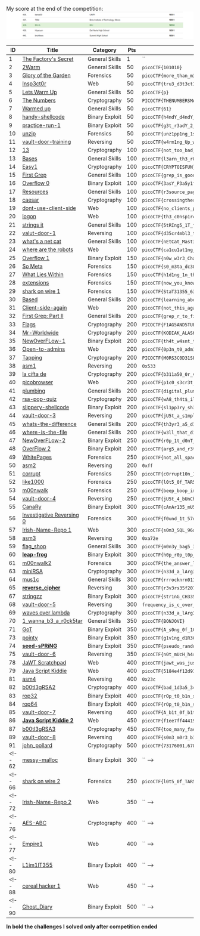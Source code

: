 My score at the end of the competition:
![score](./score.png)

ID      | Title                                                                                                 | Category         | Pts    | Flag
------- | ----------------------------------------------------------------------------------------------------- | ---------------- | ------ | ---
1       | [The Factory's Secret        ](./General/01-the_factorys_secret-1/solution.md)                        | General Skills   | 1      | ``
2       | [2Warm                       ](./General/02-2warm-50/solution.md)                                     | General Skills   | 50     | `picoCTF{101010}`
3       | [Glory of the Garden         ](./Forensics/01-glory_of_the_garden-50/solution.md)                     | Forensics        | 50     | `picoCTF{more_than_m33ts_the_3y31e0af5C7}`
4       | [Insp3ct0r                   ](./Web/01-insp3ct0r-50/solution.md)                                     | Web              | 50     | `picoCTF{tru3_d3t3ct1ve_0r_ju5t_lucky?9df7e69a}`
5       | [Lets Warm Up                ](./General/03-lets_warm_up-50/solution.md)                              | General Skills   | 50     | `picoCTF{p} `
6       | [The Numbers                 ](./Crypto/01-the_numbers-50/solution.md)                                | Cryptography     | 50     | `PICOCTF{THENUMBERSMASON}`
7       | [Warmed up                   ](./General/04-warmed_up-50/solution.md)                                 | General Skills   | 50     | `picoCTF{61}`
8       | [handy-shellcode             ](./Binary/01-handy_shellcode-50/solution.md)                            | Binary Exploit   | 50     | `picoCTF{h4ndY_d4ndY_sh311c0d3_707f1a87}`
9       | [practice-run-1              ](./Binary/02-practice_run_1-50/solution.md)                             | Binary Exploit   | 50     | `picoCTF{g3t_r3adY_2_r3v3r53}`
10      | [unzip                       ](./Forensics/02-unzip-50/solution.md)                                   | Forensics        | 50     | `picoCTF{unz1pp1ng_1s_3a5y}`
11      | [vault-door-training         ](./Reversing/01-vault-door-training-50/solution.md)                     | Reversing        | 50     | `picoCTF{w4rm1ng_Up_w1tH_jAv4_87f51143e4b}`
12      | [13                          ](./Crypto/02-13-100/solution.md)                                        | Cryptography     | 100    | `picoCTF{not_too_bad_of_a_problem}`
13      | [Bases                       ](./General/05-bases-100/solution.md)                                    | General Skills   | 100    | `picoCTF{l3arn_th3_r0p35}`
14      | [Easy1                       ](./Crypto/03-easy1-100/solution.md)                                     | Cryptography     | 100    | `picoCTF{CRYPTOISFUN}`
15      | [First Grep                  ](./General/06-first_grep-100/solution.md)                               | General Skills   | 100    | `picoCTF{grep_is_good_to_find_things_eda8911c}`
16      | [Overflow 0                  ](./Binary/03-overflow_0-100/solution.md)                                | Binary Exploit   | 100    | `picoCTF{3asY_P3a5y1fcf81f9}`
17      | [Resources                   ](./General/07-resources-100/solution.md)                                | General Skills   | 100    | `picoCTF{r3source_pag3_f1ag}`
18      | [caesar                      ](./Crypto/04-caesar-100/solution.md)                                    | Cryptography     | 100    | `picoCTF{crossingtherubicongysimakx}`
19      | [dont-use-client-side        ](./Web/02-dont_user_client_side-100/solution.md)                        | Web              | 100    | `picoCTF{no_clients_plz_4a60f3}`
20      | [logon                       ](./Web/03-logon-100/solution.md)                                        | Web              | 100    | `picoCTF{th3_c0nsp1r4cy_l1v3s_6f2c20e9}`
21      | [strings it                  ](./General/08-strings_it-100/solution.md)                               | General Skills   | 100    | `picoCTF{5tRIng5_1T_f1527258}`
22      | [valut-door-1                ](./Reversing/02-vault-door-1-100/solution.md)                           | Reversing        | 100    | `picoCTF{d35cr4mbl3_tH3_cH4r4cT3r5_9d038f}`
23      | [what's a net cat            ](./General/09-whats_a_net_cat-100/solution.md)                          | General Skills   | 100    | `picoCTF{nEtCat_Mast3ry_b1d25ece}`
24      | [where are the robots        ](./Web/04-where_are_the_robots-100/solution.md)                         | Web              | 100    | `picoCTF{ca1cu1at1ng_Mach1n3s_a44f7}`
25      | [Overflow 1                  ](./Binary/04-overflow_1-150/solution.md)                                | Binary Exploit   | 150    | `picoCTF{n0w_w3r3_ChaNg1ng_r3tURn5a32b9368}`
26      | [So Meta                     ](./Forensics/03-so_meta-150/solution.md)                                | Forensics        | 150    | `picoCTF{s0_m3ta_dc38ce45}`
27      | [What Lies Within            ](./Forensics/04-what_lies_within-150/solution.md)                       | Forensics        | 150    | `picoCTF{h1d1ng_1n_th3_b1t5}`
28      | [extensions                  ](./Forensics/05-extensions-150/solution.md)                             | Forensics        | 150    | `picoCTF{now_you_know_about_extensions}`
29      | [shark on wire 1             ](./Forensics/06-shark_on_wire-150/solution.md)                          | Forensics        | 150    | `picoCTF{StaT31355_636f6e6e}`
30      | [Based                       ](./General/10-based-200/solution.md)                                    | General Skills   | 200    | `picoCTF{learning_about_converting_values_b515dfd2}`
31      | [Client-side-again           ](./Web/05-client-side-again-200/solution.md)                            | Web              | 200    | `picoCTF{not_this_again_ea9191}`
32      | [First Grep: Part II         ](./General/11-first_grep_part_ii-200/solution.md)                       | General Skills   | 200    | `picoCTF{grep_r_to_find_this_0e28f3ee}`
33      | [Flags                       ](./Crypto/05-flags-200/solution.md)                                     | Cryptography     | 200    | `PICOCTF{F1AG5AND5TUFF}`
34      | [Mr-Worldwide                ](./Crypto/06-mr_worldwide-200/solution.md)                              | Cryptography     | 200    | `picoCTF{KODIAK_ALASKA}`
35      | [NewOverFLow-1               ](./Binary/05-newoverflow_1-200/solution.md)                             | Binary Exploit   | 200    | `picoCTF{th4t_w4snt_t00_d1ff3r3nt_r1ghT?_bfd48203}`
36      | [Open-to-admins              ](./Web/06-open_to_admins-200/solution.md)                               | Web              | 200    | `picoCTF{0p3n_t0_adm1n5_dcb566bb}`
37      | [Tapping                     ](./Crypto/07-tapping-200/solution.md)                                   | Cryptography     | 200    | `PICOCTF{M0RS3C0D31SFUN903140448}`
38      | [asm1                        ](./Reversing/03-asm1-200/solution.md)                                   | Reversing        | 200    | `0x533`
39      | [la cifta de                 ](./Crypto/08-la_cifra_de-200/solution.md)                               | Cryptography     | 200    | `picoCTF{b311a50_0r_v1gn3r3_c1ph3raac148e7}`
40      | [picobrowser                 ](./Web/07-picobrowser-200/solution.md)                                  | Web              | 200    | `picoCTF{p1c0_s3cr3t_ag3nt_ee951878}`
41      | [plumbing                    ](./General/12-plumbing-200/solution.md)                                 | General Skills   | 200    | `picoCTF{digital_plumb3r_8f946c69}`
42      | [rsa-pop-quiz                ](./Crypto/09-rsa_pop_quiz-200/solution.md)                              | Cryptography     | 200    | `picoCTF{wA8_th4t$_ill3aGal..o4d21b3ca}`
43      | [slippery-shellcode          ](./Binary/06-slippery-shellcode-200/solution.md)                        | Binary Exploit   | 200    | `picoCTF{sl1pp3ry_sh311c0d3_3d79d4df}`
44      | [vault-door-3                ](./Reversing/04-vault_door_3-200/solution.md)                           | Reversing        | 200    | `picoCTF{jU5t_a_s1mpl3_an4gr4m_4_u_90cf31}`
45      | [whats-the-difference        ](./General/13-whats_the_difference-200/solution.md)                     | General Skills   | 200    | `picoCTF{th3yr3_a5_d1ff3r3nt_4s_bu773r_4nd_j311y_aslkjfdsalkfslkflkjdsfdszmz10548}`
46      | [where-is-the-file           ](./General/14-where_is_the_file-200/solution.md)                        | General Skills   | 200    | `picoCTF{w3ll_that_d1dnt_w0RK_b2dab472}`
47      | [NewOverFLow-2               ](./Binary/07-newoverflow_2-250/solution.md)                             | Binary Exploit   | 250    | `picoCTF{r0p_1t_d0nT_st0p_1t_64362a2b}`
48      | [OverFlow 2                  ](./Binary/08-overflow_2-250/solution.md)                                | Binary Exploit   | 200    | `picoCTF{arg5_and_r3turn5e919413c}`
49      | [WhitePages                  ](./Forensics/07-white_pages-250/solution.md)                            | Forensics        | 250    | `picoCTF{not_all_spaces_are_created_equal_178d720252af1af29369e154eca23a95}`
50      | [asm2                        ](./Reversing/05-asm2-250/solution.md)                                   | Reversing        | 200    | `0xff`
51      | [corrupt                     ](./Forensics/08-c0rrupt-250/solution.md)                                | Forensics        | 250    | `picoCTF{c0rrupt10n_1847995}`
52      | [like1000                    ](./Forensics/09-like1000-250/solution.md)                               | Forensics        | 250    | `picoCTF{l0t5_0f_TAR5}`
53      | [m00nwalk                    ](./Forensics/10-m00nwalk-250/solution.md)                               | Forensics        | 250    | `picoCTF{beep_boop_im_in_space}`
54      | [vault-door-4                ](./Reversing/06-vault_door_4-250/solution.md)                           | Reversing        | 250    | `picoCTF{jU5t_4_bUnCh_0f_bYt3s_201b352d6c}`
55      | [CanaRy                      ](./Binary/09-canary-300/solution.md)                                    | Binary Exploit   | 300    | `picoCTF{cAnAr135_mU5t_b3_r4nd0m!_069c6f48}`
56      | [Investigative Reversing 0   ](./Forensics/Forensics/11-investigative_reversing_0-300/solution.md)    | Forensics        | 300    | `picoCTF{f0und_1t_57d0d47c}`
57      | [Irish-Name-Repo 1           ](./Web/08-irish_name_repo_1-300/solution.md)                            | Web              | 300    | `picoCTF{s0m3_SQL_96ab211c}`
58      | [asm3                        ](./Reversing/07-asm3-300/solution.md)                                   | Reversing        | 300    | `0xa72e`
59      | [flag_shop                   ](./General/15-flag_shop-300/solution.md)                                | General Skills   | 300    | `picoCTF{m0n3y_bag5_34c9a5f7}`
60      | [**leap-frog**                   ](./Binary/10-leap_frog-300/solution.md)                                 | Binary Exploit   | 300    | `picoCTF{h0p_r0p_t0p_y0uR_w4y_t0_v1ct0rY_ce26a829}`
61      | [m00nwalk2                   ](./Forensics/12-m00nwalk2-300/solution.md)                              | Forensics        | 300    | `picoCTF{the_answer_lies_hidden_in_plain_sight}`
63      | [miniRSA                     ](./Crypto/08-la_cifra_de-200/solution.md)                               | Cryptography     | 300    | `picoCTF{n33d_a_lArg3r_e_21d2334d}`
64      | [mus1c                       ](./General/16-mus1c-300/solution.md)                                    | General Skills   | 300    | `picoCTF{rrrocknrn0113r}`
65      | [**reverse_cipher**              ](./Reversing/08-reverse_cipher-300/solution.md)                         | Reversing        | 300    | `picoCTF{r3v3rs35f207e7a}`
67      | [stringzz                    ](./Binary/12-stringzz-300/solution.md)                                  | Binary Exploit   | 300    | `picoCTF{str1nG_CH3353_159c98a8}`
68      | [vault-door-5                ](./Reversing/09-vault_door_5-300/solution.md)                           | Reversing        | 300    | `frequency_is_c_over_lambda_drtmtnddlw`
69      | [waves over lambda           ](./Crypto/11-waves_over_lambda-300/solution.md)                         | Cryptography     | 300    | `picoCTF{n33d_a_lArg3r_e_21d2334d}`
70      | [1_wanna_b3_a_r0ck5tar       ](./General/17-1_wanna_b3_a_r0ck5tar-350/solution.md)                    | General Skills   | 350    | `picoCTF{BONJOVI}`
71      | [GoT                         ](./Binary/13-GoT-350/solution.md)                                       | Binary Exploit   | 350    | `picoCTF{A_s0ng_0f_1C3_and_f1r3_1ef72b2d}`
73      | [pointy                      ](./Binary/14-pointy-350/solution.md)                                    | Binary Exploit   | 350    | `picoCTF{g1v1ng_d1R3Ct10n5_cad9c1b8}`
74      | [**seed-sPRiNG**                 ](./Binary/15-seed_sPRiNG-350/solution.md)                               | Binary Exploit   | 350    | `picoCTF{pseudo_random_number_generator_not_so_random_829c50d19ba2bdb441975c0dabfcc1c0}`
75      | [vault-door-6                ](./Reversing/10-vault_door_6-350/solution.md)                           | Reversing        | 350    | `picoCTF{n0t_mUcH_h4rD3r_tH4n_x0r_aedeced}`
78      | [JaWT Scratchpad             ](./Web/11-JaWT_scratchpad-400/solution.md)                              | Web              | 400    | `picoCTF{jawt_was_just_what_you_thought_c84a0d3754338763548dfc2dc171cdd0}`
79      | [Java Script Kiddie          ](./Web/12-java_script_kiddie-400/solution.md)                           | Web              | 400    | `picoCTF{5184e4f12d91ca0e13de639627b4bb6a}`
81      | [asm4                        ](./Reversing/11-asm4-400/solution.md)                                   | Reversing        | 400    | `0x23c`
82      | [b00tl3gRSA2                 ](./Crypto/13-b00tl3gRSA2-400/solution.md)                               | Cryptography     | 400    | `picoCTF{bad_1d3a5_3468581}`
83      | [rop32                       ](./Binary/17-rop32-400/solution.md)                                     | Binary Exploit   | 400    | `picoCTF{rOp_t0_b1n_sH_dee2e288}`
84      | [rop64                       ](./Binary/18-rop64-400/solution.md)                                     | Binary Exploit   | 400    | `picoCTF{rOp_t0_b1n_sH_w1tH_n3w_g4dg3t5_d4b7a298}`
85      | [vault-door-7                ](./Reversing/12-vault_door_7-400/solution.md)                           | Reversing        | 400    | `picoCTF{A_b1t_0f_b1t_sh1fTiNg_97cb1f367b}`
86      | [**Java Script Kiddie 2**        ](./Web/13-java_script_kiddie_2-450/solution.md)                         | Web              | 450    | `picoCTF{f1ee7ff44419a675d1a0f0a1a91dff4c}`
87      | [b00tl3gRSA3                 ](./Crypto/14-b00tl3gRSA3-450/solution.md)                               | Cryptography     | 450    | `picoCTF{too_many_fact0rs_3978938}`
89      | [vault-door-8                ](./Reversing/13-vault_door_8-450/solution.md)                           | Reversing        | 400    | `picoCTF{s0m3_m0r3_b1t_sh1fTiNg_60bea5ea1}`
91      | [john_pollard                ](./Crypto/15-john_pollard-500/solution.md)                              | Cryptography     | 500    | `picoCTF{73176001,67867967}`
<!-- 62      | [messy-malloc                      ](./Binary/09-canary-300/solution.md)                        | Binary Exploit   | 300    | `` -->
<!-- 66      | [shark on wire 2                    ](./Forensics/09-like1000-250/solution.md)                   | Forensics        | 250    | `picoCTF{l0t5_0f_TAR5}` -->
<!-- 72      | [Irish-Name-Repo 2           ](./Web/09-irish_name_repo_2-350/solution.md)                            | Web              | 350    | `` -->
<!-- 76      | [AES-ABC                     ](./CCrypto/12-AES_ABC-400/solution.md)                                  | Cryptography     | 400    | `` -->
<!-- 77      | [Empire1                     ](./Web/10-empire_1-400/solution.md)                                     | Web              | 400    | `` -->
<!-- 80      | [L1im1lT355                  ](./Binary/16-L1im1tL355-400/solution.md)                                | Binary Exploit   | 400    | `` -->
<!-- 88      | [cereal hacker 1             ](./Web/14-cereal_hacker_1-450/solution.md)                              | Web              | 450    | `` -->
<!-- 90      | [Ghost_Diary                 ](./Binary/19-ghost_diary-500/solution.md)                               | Binary Exploit   | 500    | `` -->

**In bold the challenges I solved only after competition ended**